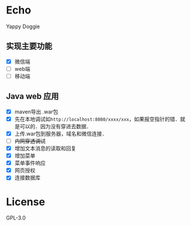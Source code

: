 # Echo

Yappy Doggie



## 实现主要功能
- [x] 微信端
- [ ] web端
- [ ] 移动端

## Java web 应用
- [x] maven导出 .war包
- [x] 先在本地调试如`http://localhost:8080/xxxx/xxx`，如果报空指针的错．就是可以的．因为没有穿进去数据．
- [x] 上传.war包到服务器，域名和微信连接．
- [ ] ~~内网穿透调试~~
- [x] 增加文本消息的读取和回复
- [x] 增加菜单
- [x] 菜单事件响应
- [x] 网页授权
- [x] 连接数据库
# License
GPL-3.0
